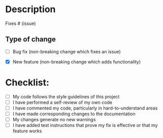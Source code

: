 # Description



Fixes # (issue)

## Type of change

- [ ] Bug fix (non-breaking change which fixes an issue)
- [X] New feature (non-breaking change which adds functionality)


# Checklist:

- [ ] My code follows the style guidelines of this project
- [ ] I have performed a self-review of my own code
- [ ] I have commented my code, particularly in hard-to-understand areas
- [ ] I have made corresponding changes to the documentation
- [ ] My changes generate no new warnings
- [ ] I have added test instructions that prove my fix is effective or that my feature works
